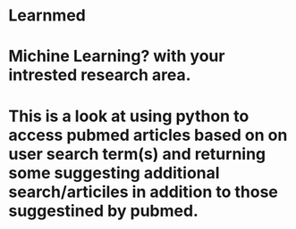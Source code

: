 # Learnmed
<h1>Michine Learning? with your intrested research area.<h1>

<p>This is a look at using python to access pubmed articles based on on 
user search term(s) and returning some suggesting additional search/articiles
in addition to those suggestined by pubmed.<p>

